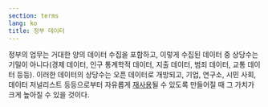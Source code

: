 ```yaml
---
section: terms
lang: ko
title: 정부 데이터
---
```


정부의 업무는 거대한 양의 데이터 수집을 포함하고, 이렇게 수집된 데이터 중 상당수는 기밀이 아니다(경제 데이터, 인구 통계학적 데이터, 지출 데이터, 범죄 데이터, 교통 데이터 등등). 이러한 데이터의 상당수는 오픈 데이터로 개방되고, 기업, 연구소, 시민 사회, 데이터 저널리스트 등등으로부터 자유롭게 [재사용](../re-use/)될 수 있도록 만들어질 때 그 가치가 크게 높아질 수 있을 것이다.
